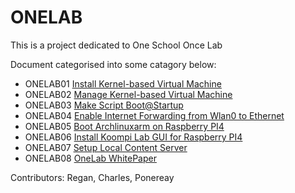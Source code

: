 # ONELAB

This is a project dedicated to One School Once Lab 

Document categorised into some catagory below:

*   ONELAB01 [Install Kernel-based Virtual Machine](/filemd/install-kvm.md)
*   ONELAB02 [Manage Kernel-based Virtual Machine](/filemd/manage-kvm.md)
*   ONELAB03 [Make Script Boot@Startup](/filemd/startup-boot-script.md)
*   ONELAB04 [Enable Internet Forwarding from Wlan0 to Ethernet](/filemd/permanent-ip-forwarding.md)
*   ONELAB05 [Boot Archlinuxarm on Raspberry PI4](/filemd/boot-archlinux-on-rpi.md)
*   ONELAB06 [Install Koompi Lab GUI for Raspberry PI4](/filemd/install-Koompi-lab-GUI-rpi4.md)
*   ONELAB07 [Setup Local Content Server](filemd/configure-local-content-server.md)
*   ONELAB08 [OneLab WhitePaper](/filemd/oneLab-whitepaper.md)

Contributors: Regan, Charles, Ponereay